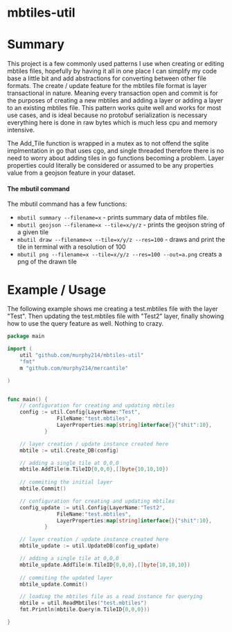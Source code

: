 # mbtiles-util

# Summary 

This project is a few commonly used patterns I use when creating or editing mbtiles files, hopefully by having it all in one place I can simplify my code base a little bit and add abstractions for converting between other file formats. The create / update feature for the mbtiles file format is layer transactional in nature. Meaning every transaction open and commit is for the purposes of creating a new mbtiles and adding a layer or adding a layer to an existing mbtiles file. This pattern works quite well and works for most use cases, and is ideal because no protobuf serialization is necessary everything here is done in raw bytes which is much less cpu and memory intensive. 

The Add_Tile function is wrapped in a mutex as to not offend the sqlite implmentation in go that uses cgo, and single threaded therefore there is no need to worry about adding tiles in go functions becoming a problem. Layer properties could literally be considered or assumed to be any properties value from a geojson feature in your dataset.

#### The mbutil command

The mbutil command has a few functions:

* ```mbutil summary --filename=x``` - prints summary data of mbtiles file.
* ```mbutil geojson --filename=x --tile=x/y/z``` - prints the geojson string of a given tile
* ```mbutil draw --filename=x --tile=x/y/z --res=100``` - draws and print the tile in terminal with a resolution of 100
* ```mbutil png --filename=x --tile=x/y/z --res=100 --out=a.png``` creats a png of the drawn tile

# Example / Usage

The following example shows me creating a test.mbtiles file with the layer "Test". Then updating the test.mbtiles file with "Test2" layer, finally showing how to use the query feature as well. Nothing to crazy. 

```go
package main 

import (
	util "github.com/murphy214/mbtiles-util"
	"fmt"
	m "github.com/murphy214/mercantile"

)


func main() {
	// configuration for creating and updating mbtiles	
	config := util.Config{LayerName:"Test",
				FileName:"test.mbtiles",
				LayerProperties:map[string]interface{}{"shit":10},
			}

	// layer creation / update instance created here
	mbtile := util.Create_DB(config)

	// adding a single tile at 0,0,0
	mbtile.AddTile(m.TileID{0,0,0},[]byte{10,10,10})
	
	// commiting the initial layer
	mbtile.Commit()

	// configuration for creating and updating mbtiles	
	config_update := util.Config{LayerName:"Test2",
				FileName:"test.mbtiles",
				LayerProperties:map[string]interface{}{"shit":10},
			}

	// layer creation / update instance created here
	mbtile_update := util.UpdateDB(config_update)

	// adding a single tile at 0,0,0
	mbtile_update.AddTile(m.TileID{0,0,0},[]byte{10,10,10})
	
	// commiting the updated layer
	mbtile_update.Commit()

	// loading the mbtiles file as a read instance for querying
	mbtile = util.ReadMbtiles("test.mbtiles")
	fmt.Println(mbtile.Query(m.TileID{0,0,0}))

}
```

